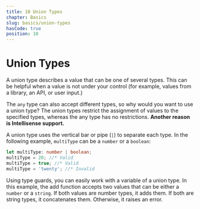 ```yaml
---
title: 10 Union Types
chapter: Basics
slug: basics/union-types
hasCode: true
position: 10
---
```


# Union Types

A union type describes a value that can be one of several types.
This can be helpful when a value is not under your control (for example, values from a library, an API, or user input.)

The `any` type can also accept different types, so why would you want to use a union type?
The union types restrict the assignment of values to the specified types, whereas the any type has no restrictions.
**Another reason is Intellisense support.**

A union type uses the vertical bar or pipe (`|`) to separate each type.
In the following example, `multiType` can be a `number` or a `boolean`:

```ts
let multiType: number | boolean;
multiType = 20; //* Valid
multiType = true; //* Valid
multiType = 'twenty'; //* Invalid
```

Using type guards, you can easily work with a variable of a union type.
In this example, the add function accepts two values that can be either a `number` or a `string`.
If both values are number types, it adds them.
If both are string types, it concatenates them.
Otherwise, it raises an error.

